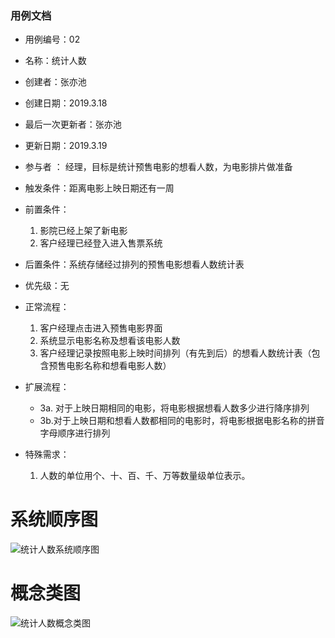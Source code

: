 

### 用例文档 

- 用例编号：02
- 名称：统计人数                                                
- 创建者：张亦池
- 创建日期：2019.3.18
- 最后一次更新者：张亦池
- 更新日期：2019.3.19
- 参与者 ： 经理，目标是统计预售电影的想看人数，为电影排片做准备
- 触发条件：距离电影上映日期还有一周
- 前置条件：

  1. 影院已经上架了新电影
  2. 客户经理已经登入进入售票系统
- 后置条件：系统存储经过排列的预售电影想看人数统计表
- 优先级：无
- 正常流程：
  1. 客户经理点击进入预售电影界面
  2. 系统显示电影名称及想看该电影人数
  3. 客户经理记录按照电影上映时间排列（有先到后）的想看人数统计表（包含预售电影名称和想看电影人数）
- 扩展流程：
  - 3a. 对于上映日期相同的电影，将电影根据想看人数多少进行降序排列
  - 3b.对于上映日期和想看人数都相同的电影时，将电影根据电影名称的拼音字母顺序进行排列
- 特殊需求：
  1. 人数的单位用个、十、百、千、万等数量级单位表示。




# 系统顺序图

![统计人数系统顺序图](http://ruangong.oss-cn-beijing.aliyuncs.com/%E7%BB%9F%E8%AE%A1%E4%BA%BA%E6%95%B0%E7%B3%BB%E7%BB%9F%E9%A1%BA%E5%BA%8F%E5%9B%BE.png)





# 概念类图

![统计人数概念类图](http://ruangong.oss-cn-beijing.aliyuncs.com/%E7%BB%9F%E8%AE%A1%E4%BA%BA%E6%95%B0%E6%A6%82%E5%BF%B5%E7%B1%BB%E5%9B%BE.png)










